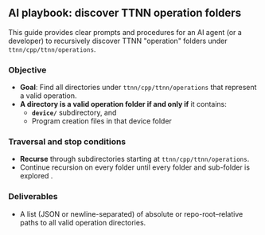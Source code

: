 ## AI playbook: discover TTNN operation folders

This guide provides clear prompts and procedures for an AI agent (or a developer) to recursively discover TTNN "operation" folders under `ttnn/cpp/ttnn/operations`.

### Objective
- **Goal**: Find all directories under `ttnn/cpp/ttnn/operations` that represent a valid operation.
- **A directory is a valid operation folder if and only if** it contains:
  - **`device/`** subdirectory, and
  - Program creation files in that device folder

### Traversal and stop conditions
- **Recurse** through subdirectories starting at `ttnn/cpp/ttnn/operations`.
- Continue recursion on every folder until every folder and sub-folder is explored .

### Deliverables
- A list (JSON or newline-separated) of absolute or repo-root–relative paths to all valid operation directories.
